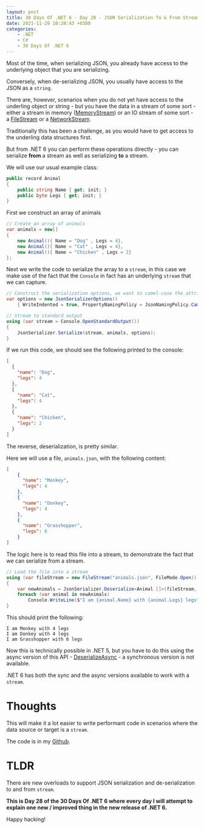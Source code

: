 ```yaml
---
layout: post
title: 30 Days Of .NET 6 - Day 28 - JSON Serialization To & From Streams
date: 2021-11-29 10:28:43 +0300
categories:
    - .NET
    - C#
    - 30 Days Of .NET 6
---
```

Most of the time, when serializing JSON, you already have access to the underlying object that you are serializing.

Conversely, when de-serializing JSON, you usually have access to the JSON as a `string`.

There are, however, scenarios when you do not yet have access to the underling object or string - but you have the data in a stream of some sort - either a stream in memory ([MemoryStream](https://docs.microsoft.com/en-us/dotnet/api/system.io.memorystream?view=net-6.0)) or an IO stream of some sort - a [FileStream](https://docs.microsoft.com/en-us/dotnet/api/system.io.filestream?view=net-6.0) or a [NetworkStream](https://docs.microsoft.com/en-us/dotnet/api/system.net.sockets.networkstream?view=net-6.0).

Traditionally this has been a challenge, as you would have to get access to the underling data structures first. 

But from .NET 6 you can perform these operations directly - you can serialize **from** a stream as well as serializing **to** a stream.

We will use our usual example class:

```csharp
public record Animal
{
    public string Name { get; init; }
    public byte Legs { get; init; }
}
```


First we construct an array of animals

```csharp
// Create an array of animals
var animals = new[]
{
    new Animal(){ Name = "Dog" , Legs = 4},
    new Animal(){ Name = "Cat" , Legs = 4},
    new Animal(){ Name = "Chicken" , Legs = 2}
};
```


Next we write the code to serialize the array to a `stream`, in this case we make use of the fact that the `Console` in fact has an underlying `stream` that we can capture.

```csharp
// Construct the serialization options, we want to camel-case the attributes
var options = new JsonSerializerOptions() 
    { WriteIndented = true, PropertyNamingPolicy = JsonNamingPolicy.CamelCase };

// Stream to standard output
using (var stream = Console.OpenStandardOutput())
{
    JsonSerializer.Serialize(stream, animals, options);
}
```

If we run this code, we should see the following printed to the console:

```json
[
  {
    "name": "Dog",
    "legs": 4
  },
  {
    "name": "Cat",
    "legs": 4
  },
  {
    "name": "Chicken",
    "legs": 2
  }
]
```

The reverse, deserialization, is pretty similar.

Here we will use a file, `animals.json`, with the following content:

```json
[
    {
      "name": "Monkey",
      "legs": 4
    },
    {
      "name": "Donkey",
      "legs": 4
    },
    {
      "name": "Grasshopper",
      "legs": 6
    }
]
```

The logic here is to read this file into a stream, to demonstrate the fact that we can serialize from a stream. 

```csharp
// Load the file into a stream
using (var fileStream = new FileStream("animals.json", FileMode.Open))
{
    var newAnimals = JsonSerializer.Deserialize<Animal []>(fileStream, options);
    foreach (var animal in newAnimals)
        Console.WriteLine($"I am {animal.Name} with {animal.Legs} legs");
}
```

This should print the following:

```plaintext
I am Monkey with 4 legs
I am Donkey with 4 legs
I am Grasshopper with 6 legs
```

Now this is technically possible in .NET 5, but you have to do this using the async version of this API - [DeserializeAsync](https://docs.microsoft.com/en-us/dotnet/api/system.text.json.jsonserializer.deserializeasync?view=net-5.0) - a synchronous version is not available.

.NET 6 has both the sync and the async versions available to work with a `stream`.

# Thoughts

This will make it a lot easier to write performant code in scenarios where the data source or target is a `stream`.

The code is in my [Github](https://github.com/conradakunga/BlogCode/tree/master/2021-11-29%20-%2030%20Days%20Of%20.NET%206%20-%20Day%2028%20-%20Json%20Serlalization%20To%20%26%20From%20Streams).

# TLDR

There are new overloads to support JSON serialization and de-serialization to and from  `stream`.

**This is Day 28 of the 30 Days Of .NET 6 where every day I will attempt to explain one new / improved thing in the new release of .NET 6.**

Happy hacking!